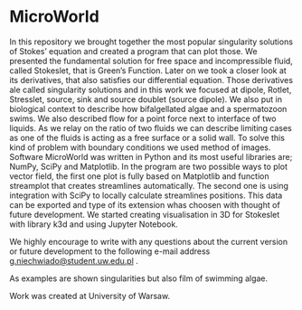 # MicroWorld
In this repository we brought together the most popular singularity solutions of Stokes’
equation and created a program that can plot those. 
We presented the fundamental solution for free space and incompressible fluid, called Stokeslet, that is Green’s Function. 
Later on we took a closer look at its derivatives, that also satisfies our differential equation.
Those derivatives ale called singularity solutions and in this work we focused at dipole, Rotlet,
Stresslet, source, sink and source doublet (source dipole). We also put in biological context to describe how bifalgellated
algae and a spermatozoon swims.
We also described flow for a point force next to interface of two liquids. As we relay on the
ratio of two fluids we can describe limiting cases as one of the fluids is acting as a free surface
or a solid wall. To solve this kind of problem with boundary conditions we used method of
images.
Software MicroWorld was written in Python and its most useful libraries are; NumPy, SciPy
and Matplotlib. In the program are two possible ways to plot vector field, the first one plot
is fully based on Matplotlib and function streamplot that creates streamlines automatically.
The second one is using integration with SciPy to locally calculate streamlines positions. This
data can be exported and type of its extension whas choosen with thought of future development.
We started creating visualisation in 3D for Stokeslet with library k3d and using Jupyter Notebook.

We highly encourage to write with any questions about the current version or future development to the following e-mail address g.niechwiado@student.uw.edu.pl .

As examples are shown singularities but also film of swimming algae.

Work was created at University of Warsaw.
